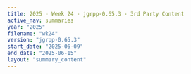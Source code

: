 ```yaml
---
title: 2025 - Week 24 - jgrpp-0.65.3 - 3rd Party Content
active_nav: summaries
year: "2025"
filename: "wk24"
version: "jgrpp-0.65.3"
start_date: "2025-06-09"
end_date: "2025-06-15"
layout: "summary_content"
---
```


